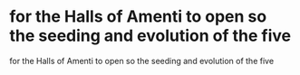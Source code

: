 # for the Halls of Amenti to open so the seeding and evolution of the five

for the Halls of Amenti to open so the seeding and evolution of the five